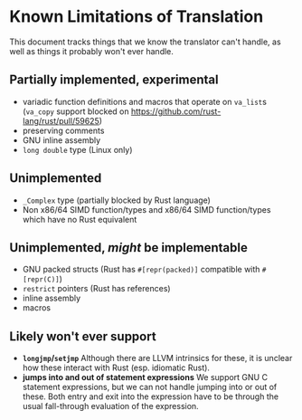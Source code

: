 # Known Limitations of Translation
This document tracks things that we know the translator can't handle, as well as things it probably won't ever handle.


## Partially implemented, experimental
  * variadic function definitions and macros that operate on `va_list`s (`va_copy` support blocked on https://github.com/rust-lang/rust/pull/59625)
  * preserving comments
  * GNU inline assembly
  * `long double` type (Linux only)

## Unimplemented

  * `_Complex` type (partially blocked by Rust language)
  * Non x86/64 SIMD function/types and x86/64 SIMD function/types which have no Rust equivalent
  
## Unimplemented, _might_ be implementable

  * GNU packed structs (Rust has `#[repr(packed)]` compatible with `#[repr(C)]`)
  * `restrict` pointers (Rust has references)
  * inline assembly
  * macros

## Likely won't ever support

  * __`longjmp`/`setjmp`__ Although there are LLVM intrinsics for these, it is unclear how these interact with Rust (esp. idiomatic Rust).
  * __jumps into and out of statement expressions__ We support GNU C statement expressions, but we can not handle jumping into or out of these. Both entry and exit into the expression have to be through the usual fall-through evaluation of the expression.
